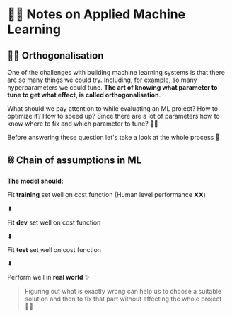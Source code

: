 # 🤸‍♀️ Notes on Applied Machine Learning

## 👩‍🎓 Orthogonalisation

One of the challenges with building machine learning systems is that there are so many things we could try. Including, for example, so many hyperparameters we could tune. **The art of knowing what parameter to tune to get what effect, is called orthogonalisation**.

What should we pay attention to while evaluating an ML project? How to optimize it? How to speed up? Since there are a lot of parameters how to know where to fix and which parameter to tune? 🤔🤕

Before answering these question let's take a look at the whole process 🧐

## ⛓ Chain of assumptions in ML

**The model should:**

Fit **training** set well on cost function \(Human level performance ❌❌\)

⬇

Fit **dev** set well on cost function

⬇

Fit **test** set well on cost function

⬇

Perform well in **real world** ✨

> Figuring out what is exactly wrong can help us to choose a suitable solution and then to fix that part without affecting the whole project 👩‍🔧

